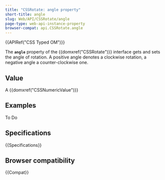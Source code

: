 ```yaml
---
title: "CSSRotate: angle property"
short-title: angle
slug: Web/API/CSSRotate/angle
page-type: web-api-instance-property
browser-compat: api.CSSRotate.angle
---
```


{{APIRef("CSS Typed OM")}}

The **`angle`** property of the
{{domxref("CSSRotate")}} interface gets and sets the angle of rotation. A positive angle
denotes a clockwise rotation, a negative angle a counter-clockwise one.

## Value

A {{domxref("CSSNumericValue")}}

## Examples

To Do

## Specifications

{{Specifications}}

## Browser compatibility

{{Compat}}
